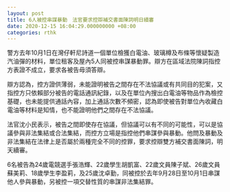 ```yaml
---
layout: post
title: 6人被控串謀暴動　法官要求控辯補交書面陳詞明日續審
date: 2020-12-15 16:04:29.000000000 +08:00
categories: rthk
---
```


警方去年10月1日在灣仔軒尼詩道一個單位檢獲白電油、玻璃樽及布條等懷疑製造汽油彈的材料，單位租客及屋內5人同被控串謀暴動罪。辯方在區域法院陳詞指控方表證不成立，要求各被告毋須答辯。

辯方認為，控方證供薄弱，未能證明被告之間存在不法協議或有共同目的犯案，又指控方只依賴部分被告的電話通訊紀錄，以及在單位內搜出白電油等物品作為檢控基礎，也未能提供通話內容，加上通話次數不頻密，認為即使被告對單位內收藏白電油等材料是知情，也不能證明他們之間存在不法協議。 

法官沈小民表示，被告之間即使存在協議，但協議可以有不同的可能性，可以是協議參與非法集結或合法集結，而控方立場是指控他們串謀參與暴動。他問及暴動及非法集結在法律上是否屬於兩種完全不同的控罪，要求控辯雙方補交書面陳詞，明天續審。

6名被告為24歲電競選手張浩輝、22歲學生胡凱富、22歲文員陳子斌、26歲文員蘇美莉、18歲學生李盈莉，及25歲沈卓勤，同被控於去年9月28日至10月1日串謀他人參與暴動，另被控一項交替性質的串謀非法集結罪。
